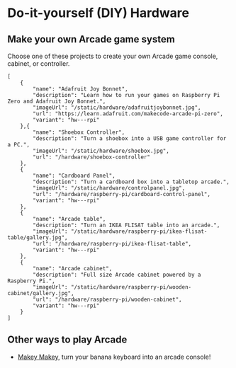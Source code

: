 # Do-it-yourself (DIY) Hardware

## Make your own Arcade game system

Choose one of these projects to create your own Arcade game console, cabinet, or controller.

```codecard
[
    {
        "name": "Adafruit Joy Bonnet",
        "description": "Learn how to run your games on Raspberry Pi Zero and Adafruit Joy Bonnet.",
        "imageUrl": "/static/hardware/adafruitjoybonnet.jpg",
        "url": "https://learn.adafruit.com/makecode-arcade-pi-zero",
        "variant": "hw---rpi"
    },{
        "name": "Shoebox Controller",
        "description": "Turn a shoebox into a USB game controller for a PC.",
        "imageUrl": "/static/hardware/shoebox.jpg",
        "url": "/hardware/shoebox-controller"
    },
    {
        "name": "Cardboard Panel",
        "description": "Turn a cardboard box into a tabletop arcade.",
        "imageUrl": "/static/hardware/controlpanel.jpg",
        "url": "/hardware/raspberry-pi/cardboard-control-panel",
        "variant": "hw---rpi"
    },
    {
        "name": "Arcade table",
        "description": "Turn an IKEA FLISAT table into an arcade.",
        "imageUrl": "/static/hardware/raspberry-pi/ikea-flisat-table/gallery.jpg",
        "url": "/hardware/raspberry-pi/ikea-flisat-table",
        "variant": "hw---rpi"
    },
    {
        "name": "Arcade cabinet",
        "description": "Full size Arcade cabinet powered by a Raspberry Pi.",
        "imageUrl": "/static/hardware/raspberry-pi/wooden-cabinet/gallery.jpg",
        "url": "/hardware/raspberry-pi/wooden-cabinet",
        "variant": "hw---rpi"
    }
]
```

## Other ways to play Arcade

* [Makey Makey](/hardware/makey-makey), turn your banana keyboard into an arcade console!
